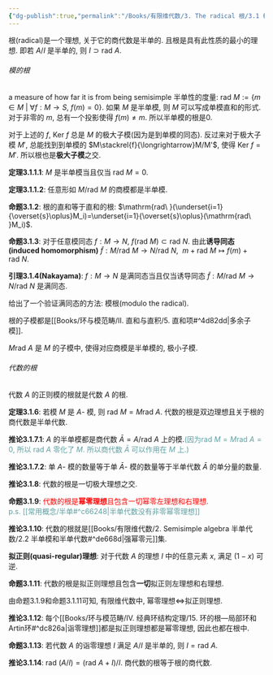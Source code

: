 ```yaml
---
{"dg-publish":true,"permalink":"/Books/有限维代数/3. The radical 根/3.1 模的根和代数的根/","dgPassFrontmatter":true,"created":"2024-08-10T16:11:26.456+08:00","updated":"2024-08-17T11:55:16.569+08:00"}
---
```


根(radical)是一个理想, 关于它的商代数是半单的. 且根是具有此性质的最小的理想. 即若 $A/I$ 是半单的, 则 $I\supset \mathrm{rad\ }A$.
###### 模的根

a measure of how far it is from being semisimple 半单性的度量:  $\mathrm{rad\ }M:=\{ m \in M\ |\ \forall f:M\rightarrow S,\ f(m)=0 \}$. 如果 $M$ 是半单模, 则 $M$ 可以写成单模直和的形式. 对于非零的 $m$, 总有一个投影使得 $f(m)\neq m$. 所以半单模的根是0.

对于上述的 $f$,  $\mathrm{Ker\ }f$ 总是 $M$ 的极大子模(因为是到单模的同态). 反过来对于极大子模 $M'$, 总能找到到单模的 $M\stackrel{f}{\longrightarrow}M/M'$, 使得 $\mathrm{Ker\ }f=M'$. 所以根也是**极大子模**之交.

**定理3.1.1.1**: $M$ 是半单模当且仅当 $\mathrm{rad\ }M=0$.

**定理3.1.1.2**: 任意形如 $M/\mathrm{rad\ }M$ 的商模都是半单模.

**命题3.1.2**: 根的直和等于直和的根:  $\mathrm{rad\ }(\underset{i=1}{\overset{s}\oplus}M_i)=\underset{i=1}{\overset{s}\oplus}(\mathrm{rad\ }M_i)$.

**命题3.1.3**: 对于任意模同态 $f:M\rightarrow N$,  $f(\mathrm{rad\ }M)\subset \mathrm{rad\ }N$. 由此**诱导同态(induced homomorphism)** $\widetilde{f}:M/\mathrm{rad\ }M\rightarrow N/\mathrm{rad\ }N,\ \ m+\mathrm{rad\ }M\mapsto f(m)+\mathrm{rad\ }N$.

**引理3.1.4(Nakayama)**:  $f:M\rightarrow N$ 是满同态当且仅当诱导同态 $\widetilde{f}:M/\mathrm{rad\ }M\rightarrow N/\mathrm{rad\ }N$ 是满同态.

给出了一个验证满同态的方法: 模根(modulo the radical).

根的子模都是[[Books/环与模范畴/Ⅱ. 直和与直积/5. 直和项#^4d82dd\|多余子模]].

 $M\mathrm{rad\ }A$ 是 $M$ 的子模中, 使得对应商模是半单模的, 极小子模.

###### 代数的根

代数 $A$ 的正则模的根就是代数 $A$ 的根.

**定理3.1.6**: 若模 $M$ 是 $A$- 模, 则 $\mathrm{rad\ }M=M\mathrm{rad\ }A$. 代数的根是双边理想且关于根的商代数是半单代数.

**推论3.1.7.1**: $A$ 的半单模都是商代数 $\bar{A}=A/\mathrm{rad\ }A$ 上的模.<font color=CadetBlue>(因为$\mathrm{rad\ }M=M\mathrm{rad\ }A=0$, 所以 $\mathrm{rad\ }A$ 零化了 $M$. 所以商代数 $\bar{A}$ 可以作用在 $M$ 上.)</font> 

**推论3.1.7.2**: 单 $A$- 模的数量等于单 $\bar{A}$- 模的数量等于半单代数 $\bar{A}$ 的单分量的数量. 

**推论3.1.8**: 代数的根是一切极大理想之交.

**命题3.1.9**: <font color=Red>代数的根是**幂零理想**且包含一切幂零左理想和右理想.</font><br/> <font color=CadetBlue>p.s. [[常用概念/半单#^c66248\|半单代数没有非零幂零理想]]</font>

**推论3.1.10**: 代数的根就是[[Books/有限维代数/2. Semisimple algebra 半单代数/2.2 半单模和半单代数#^de668d\|强幂零元]]集.

**拟正则(quasi-regular)理想**: 对于代数 $A$ 的理想 $I$ 中的任意元素 $x$, 满足 $(1-x)$ 可逆.

**命题3.1.11**: 代数的根是拟正则理想且包含**一切**拟正则左理想和右理想.

由命题3.1.9和命题3.1.11可知, 有限维代数中, 幂零理想$\Longleftrightarrow$拟正则理想.

**推论3.1.12**: 每个[[Books/环与模范畴/Ⅳ. 经典环结构定理/15. 环的根—局部环和Artin环#^dc826a\|诣零理想]]都是拟正则理想都是幂零理想, 因此也都在根中.

**命题3.1.13**: 若代数 $A$ 的诣零理想 $I$ 满足 $A/I$ 是半单的, 则 $I=\mathrm{rad\ }A$.

**推论3.1.14**:  $\mathrm{rad\ }(A/I)=(\mathrm{rad\ }A+I)/I$. 商代数的根等于根的商代数.